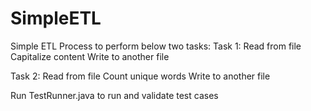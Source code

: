 # SimpleETL
Simple ETL Process to perform below two tasks:
Task 1:
Read from file
Capitalize content
Write to another file

Task 2:
Read from file
Count unique words
Write to another file

Run TestRunner.java to run and validate test cases

